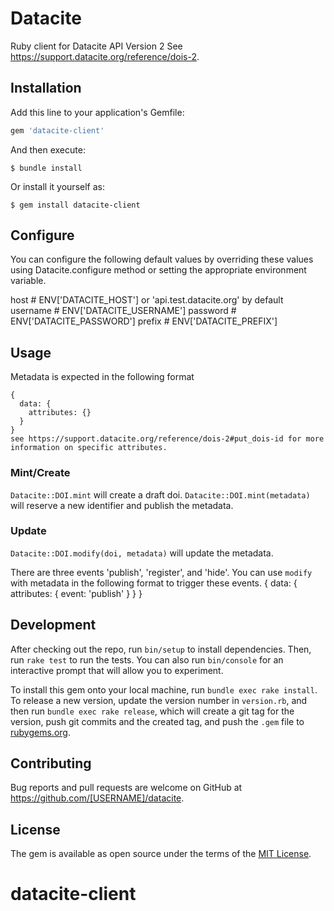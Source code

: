 # Datacite

Ruby client for Datacite API Version 2 See https://support.datacite.org/reference/dois-2.

## Installation

Add this line to your application's Gemfile:

```ruby
gem 'datacite-client'
```

And then execute:

    $ bundle install

Or install it yourself as:

    $ gem install datacite-client

## Configure

You can configure the following default values by overriding these values using Datacite.configure method or setting the appropriate environment variable.

host          # ENV['DATACITE_HOST'] or 'api.test.datacite.org' by default
username      # ENV['DATACITE_USERNAME']
password      # ENV['DATACITE_PASSWORD']
prefix        # ENV['DATACITE_PREFIX']


## Usage

Metadata is expected in the following format
```
{
  data: {
    attributes: {}
  }
}
see https://support.datacite.org/reference/dois-2#put_dois-id for more information on specific attributes.
```
### Mint/Create
`Datacite::DOI.mint` will create a draft doi.
`Datacite::DOI.mint(metadata)` will reserve a new identifier and publish the metadata.
### Update
`Datacite::DOI.modify(doi, metadata)` will update the metadata.

There are three events 'publish', 'register', and 'hide'.  You can use `modify` with metadata in the following format to trigger these events.
{
  data: {
    attributes: {
        event: 'publish'
    }
  }
}

## Development

After checking out the repo, run `bin/setup` to install dependencies. Then, run `rake test` to run the tests. You can also run `bin/console` for an interactive prompt that will allow you to experiment.

To install this gem onto your local machine, run `bundle exec rake install`. To release a new version, update the version number in `version.rb`, and then run `bundle exec rake release`, which will create a git tag for the version, push git commits and the created tag, and push the `.gem` file to [rubygems.org](https://rubygems.org).

## Contributing

Bug reports and pull requests are welcome on GitHub at https://github.com/[USERNAME]/datacite.

## License

The gem is available as open source under the terms of the [MIT License](https://opensource.org/licenses/MIT).
# datacite-client
